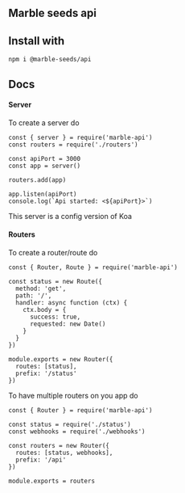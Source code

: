 ## Marble seeds api

## Install with

```
npm i @marble-seeds/api
```

## Docs

#### Server

To create a server do
```
const { server } = require('marble-api')
const routers = require('./routers')

const apiPort = 3000
const app = server()

routers.add(app)

app.listen(apiPort)
console.log(`Api started: <${apiPort}>`)
```

This server is a config version of Koa

#### Routers

To create a router/route do

```
const { Router, Route } = require('marble-api')

const status = new Route({
  method: 'get',
  path: '/',
  handler: async function (ctx) {
    ctx.body = {
      success: true,
      requested: new Date()
    }
  }
})

module.exports = new Router({
  routes: [status],
  prefix: '/status'
})
```

To have multiple routers on you app do

```
const { Router } = require('marble-api')

const status = require('./status')
const webhooks = require('./webhooks')

const routers = new Router({
  routes: [status, webhooks],
  prefix: '/api'
})

module.exports = routers
```

